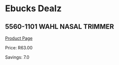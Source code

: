 
# Ebucks Dealz
## 5560-1101 WAHL NASAL TRIMMER
[Product Page](https://www.ebucks.com/web/shop/productSelected.do?prodId=1191182504&catId=375509364)

Price: R63.00

Savings: 7.0


	